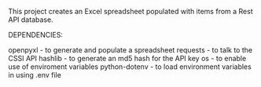 This project creates an Excel spreadsheet populated with items from a Rest API database.

DEPENDENCIES:

openpyxl - to generate and populate a spreadsheet
requests - to talk to the CSSI API
hashlib - to generate an md5 hash for the API key
os - to enable use of enviroment variables
python-dotenv - to load environment variables in using .env file

